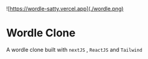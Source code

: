 ![https://wordle-satty.vercel.app](./wordle.png)
# Wordle Clone

A wordle clone built with `nextJS` , `ReactJS` and `Tailwind`

